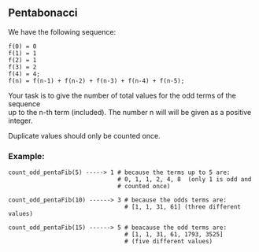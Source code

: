 ## Pentabonacci  

We have the following sequence:

    f(0) = 0
    f(1) = 1
    f(2) = 1
    f(3) = 2
    f(4) = 4;
    f(n) = f(n-1) + f(n-2) + f(n-3) + f(n-4) + f(n-5);

Your task is to give the number of total values for the odd terms of the sequence  
up to the n-th term (included). The number n will will be given as a positive  
integer. 

Duplicate values should only be counted once.  

### Example:  
    count_odd_pentaFib(5) -----> 1 # because the terms up to 5 are:  
                                   # 0, 1, 1, 2, 4, 8  (only 1 is odd and  
                                   # counted once)
    
    count_odd_pentaFib(10) ------> 3 # because the odds terms are: 
                                     # [1, 1, 31, 61] (three different values)
    
    count_odd_pentaFib(15) ------> 5 # beacause the odd terms are: 
                                     # [1, 1, 31, 61, 1793, 3525] 
                                     # (five different values)

